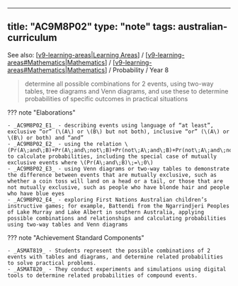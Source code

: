 
---
title: "AC9M8P02"
type: "note"
tags: australian-curriculum
---

See also: [[v9-learning-areas|Learning Areas]] / [[v9-learning-areas#Mathematics|Mathematics]] / [[v9-learning-areas#Mathematics|Mathematics]] / Probability / Year 8

> determine all possible combinations for 2 events, using two-way tables, tree diagrams and Venn diagrams, and use these to determine probabilities of specific outcomes in practical situations

??? note "Elaborations"

	- _AC9M8P02_E1_ - describing events using language of “at least”, exclusive “or” (\(A\) or \(B\) but not both), inclusive “or” (\(A\) or \(B\) or both) and “and”
	- _AC9M8P02_E2_ - using the relation \(Pr(A\;and\;B)+Pr(A\;and\;not\;B)+Pr(not\;A\;and\;B)+Pr(not\;A\;and\;not\;B)=\;1\) to calculate probabilities, including the special case of mutually exclusive events where \(Pr(A\;and\;B)\;=\;0\)
	- _AC9M8P02_E3_ - using Venn diagrams or two-way tables to demonstrate the difference between events that are mutually exclusive, such as whether a coin toss will land on a head or a tail, or those that are not mutually exclusive, such as people who have blonde hair and people who have blue eyes
	- _AC9M8P02_E4_ - exploring First Nations Australian children’s instructive games; for example, Battendi from the Ngarrindjeri Peoples of Lake Murray and Lake Albert in southern Australia, applying possible combinations and relationships and calculating probabilities using two-way tables and Venn diagrams
??? note "Achievement Standard Components"

	- _ASMAT819_ - Students represent the possible combinations of 2 events with tables and diagrams, and determine related probabilities to solve practical problems.
	- _ASMAT820_ - They conduct experiments and simulations using digital tools to determine related probabilities of compound events.

[//begin]: # "Autogenerated link references for markdown compatibility"
[v9-learning-areas|Learning Areas]: ../v9-learning-areas "Learning Areas"
[v9-learning-areas#Mathematics|Mathematics]: ../v9-learning-areas "Learning Areas"
[//end]: # "Autogenerated link references"
